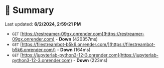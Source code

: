 # 📖 Summary
Last updated: **6/2/2024, 2:59:21 PM**

- `GET` [https://restreamer-09gx.onrender.com](https://restreamer-09gx.onrender.com) - **Down** (420357ms)
- `GET` [https://filestreambot-b5k6.onrender.com/](https://filestreambot-b5k6.onrender.com/) - **Down** (164ms)
- `GET` [https://jupyterlab-python3-12-3.onrender.com](https://jupyterlab-python3-12-3.onrender.com) - **Down** (223ms)
